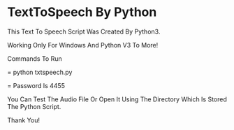 # TextToSpeech By Python

This Text To Speech Script Was Created By Python3.

Working Only For Windows And Python V3 To More!

Commands To Run

= python txtspeech.py

= Password Is 4455

You Can Test The Audio File Or Open It Using The Directory Which Is Stored The Python Script.

Thank You!
